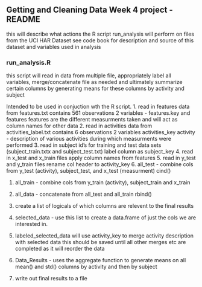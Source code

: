 Getting and Cleaning Data Week 4 project - README
-------------------------------------------------

this will describe what actions the R script run\_analysis will perform
on files from the UCI HAR Dataset see code book for description and
source of this dataset and variables used in analysis

### run\_analysis.R

this script will read in data from multiple file, appropriately label
all variables, merge/concatenate file as needed and ultimately summarize
certain columns by generating means for these columns by activity and
subject

Intended to be used in conjuction wth the R script. 1. read in features
data from features.txt contains 561 observations 2 variables -
features.key and features features are the different measurments taken
and will act as column names for other data 2. read in activities data
from activities\_label.txt contains 6 observations 2 variables
activities\_key activity - description of various activities during
which measurments were performed 3. read in subject id’s for training
and test data sets (subject\_train.txtx and subject\_test.txt) label
column as subject\_key 4. read in x\_test and x\_train files apply
column names from features 5. read in y\_test and y\_train files rename
col header to activity\_key 6. all\_test - combine cols from y\_test
(activity), subject\_test, and x\_test (measurment) cind()

1.  all\_train - combine cols from y\_train (activity), subject\_train
    and x\_train

2.  all\_data - concatenate from all\_test and all\_train rbind()

3.  create a list of logicals of which columns are relevent to the final
    results

4.  selected\_data - use this list to create a data.frame of just the
    cols we are interested in.

5.  labeled\_selected\_data will use activity\_key to merge activity
    description with selected data this should be saved until all other
    merges etc are completed as it will reorder the data
6.  Data\_Results - uses the aggregate function to generate means on all
    mean() and std() columns by activity and then by subject
7.  write out final results to a file

